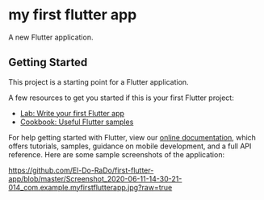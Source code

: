 # my first flutter app

A new Flutter application.

## Getting Started

This project is a starting point for a Flutter application.

A few resources to get you started if this is your first Flutter project:

- [Lab: Write your first Flutter app](https://flutter.dev/docs/get-started/codelab)
- [Cookbook: Useful Flutter samples](https://flutter.dev/docs/cookbook)

For help getting started with Flutter, view our
[online documentation](https://flutter.dev/docs), which offers tutorials,
samples, guidance on mobile development, and a full API reference.
 Here are some sample screenshots of the application:
 
 https://github.com/El-Do-RaDo/first-flutter-app/blob/master/Screenshot_2020-06-11-14-30-21-014_com.example.myfirstflutterapp.jpg?raw=true
 
 
 
